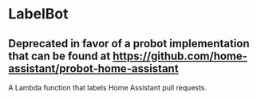 # LabelBot

## Deprecated in favor of a probot implementation that can be found at https://github.com/home-assistant/probot-home-assistant

A Lambda function that labels Home Assistant pull requests.
